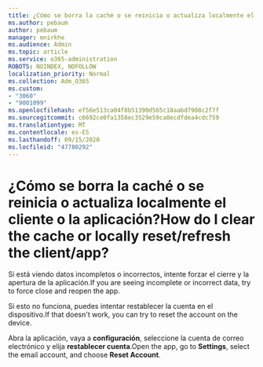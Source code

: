 ```yaml
---
title: ¿Cómo se borra la caché o se reinicia o actualiza localmente el cliente o la aplicación?
ms.author: pebaum
author: pebaum
manager: mnirkhe
ms.audience: Admin
ms.topic: article
ms.service: o365-administration
ROBOTS: NOINDEX, NOFOLLOW
localization_priority: Normal
ms.collection: Adm_O365
ms.custom:
- "3060"
- "9001099"
ms.openlocfilehash: ef56e513ca04f8b51390d565c18aabd7908c2f7f
ms.sourcegitcommit: c6692ce0fa1358ec3529e59ca0ecdfdea4cdc759
ms.translationtype: MT
ms.contentlocale: es-ES
ms.lasthandoff: 09/15/2020
ms.locfileid: "47780292"
---
```

# <a name="how-do-i-clear-the-cache-or-locally-resetrefresh-the-clientapp"></a><span data-ttu-id="0b2ee-102">¿Cómo se borra la caché o se reinicia o actualiza localmente el cliente o la aplicación?</span><span class="sxs-lookup"><span data-stu-id="0b2ee-102">How do I clear the cache or locally reset/refresh the client/app?</span></span>

<span data-ttu-id="0b2ee-103">Si está viendo datos incompletos o incorrectos, intente forzar el cierre y la apertura de la aplicación.</span><span class="sxs-lookup"><span data-stu-id="0b2ee-103">If you are seeing incomplete or incorrect data, try to force close and reopen the app.</span></span>  

<span data-ttu-id="0b2ee-104">Si esto no funciona, puedes intentar restablecer la cuenta en el dispositivo.</span><span class="sxs-lookup"><span data-stu-id="0b2ee-104">If that doesn't work, you can try to reset the account on the device.</span></span>
 
<span data-ttu-id="0b2ee-105">Abra la aplicación, vaya a **configuración**, seleccione la cuenta de correo electrónico y elija **restablecer cuenta**.</span><span class="sxs-lookup"><span data-stu-id="0b2ee-105">Open the app, go to **Settings**, select the email account, and choose **Reset Account**.</span></span>